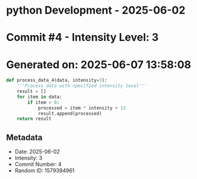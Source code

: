 ﻿# python Development - 2025-06-02
# Commit #4 - Intensity Level: 3
# Generated on: 2025-06-07 13:58:08
```python
def process_data_4(data, intensity=3):
    '''Process data with specified intensity level'''
    result = []
    for item in data:
        if item > 0:
            processed = item * intensity + 12
            result.append(processed)
    return result
```
## Metadata
- Date: 2025-06-02
- Intensity: 3
- Commit Number: 4
- Random ID: 1579394961
